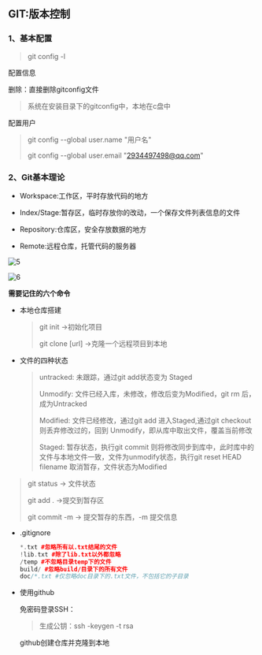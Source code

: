 ## GIT:版本控制

### 1、基本配置

> git config -l

配置信息

删除：直接删除gitconfig文件

> 系统在安装目录下的gitconfig中，本地在c盘中

配置用户

> git config --global user.name "用户名"
>
> git config --global user.email "2934497498@qq.com"

### 2、Git基本理论

+ Workspace:工作区，平时存放代码的地方

+ Index/Stage:暂存区，临时存放你的改动，一个保存文件列表信息的文件

+ Repository:仓库区，安全存放数据的地方

+ Remote:远程仓库，托管代码的服务器

  

![5](C:%5CUsers%5CGRC2001%5CDesktop%5C5.png)



![6](C:%5CUsers%5CGRC2001%5CDesktop%5C6.png)

**需要记住的六个命令**



+ 本地仓库搭建

  > git init ->初始化项目
  >
  > git clone [url] ->克隆一个远程项目到本地
  >
  > 

+ 文件的四种状态

  > untracked: 未跟踪，通过git add状态变为 Staged
  >
  > Unmodify: 文件已经入库，未修改，修改后变为Modified，git rm 后，成为Untracked
  >
  > Modified: 文件已经修改，通过git add 进入Staged,通过git checkout则丢弃修改过的，回到 Unmodify，即从库中取出文件，覆盖当前修改
  >
  > Staged: 暂存状态，执行git commit 则将修改同步到库中，此时库中的文件与本地文件一致，文件为unmodify状态，执行git reset HEAD filename 取消暂存，文件状态为Modified

> git status  -> 文件状态
>
> git add .  ->提交到暂存区
>
> git commit -m -> 提交暂存的东西，-m 提交信息

+ .gitignore

  ```c++
  *.txt #忽略所有以.txt结尾的文件
  !lib.txt #除了lib.txt以外都忽略
  /temp #不忽略目录temp下的文件
  build/ #忽略build/目录下的所有文件
  doc/*.txt #仅忽略doc目录下的.txt文件，不包括它的子目录
  ```

+ 使用github

  免密码登录SSH：

  > 生成公钥：ssh -keygen -t rsa

  github创建仓库并克隆到本地

  

  